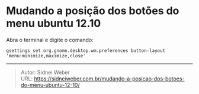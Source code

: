 # Mudando a posição dos botões do menu ubuntu 12.10

Abra o terminal e digite o comando:

```
gsettings set org.gnome.desktop.wm.preferences button-layout 'menu:minimize,maximize,close'
```

---

> Autor: Sidnei Weber  
> URL: https://sidneiweber.com.br/mudando-a-posicao-dos-botoes-do-menu-ubuntu-12-10/  

